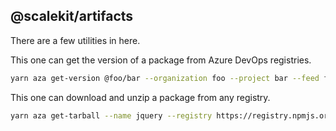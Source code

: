 
## @scalekit/artifacts

There are a few utilities in here.

This one can get the version of a package from Azure DevOps registries.

```bash
yarn aza get-version @foo/bar --organization foo --project bar --feed foofeed
```

This one can download and unzip a package from any registry.

```bash
yarn aza get-tarball --name jquery --registry https://registry.npmjs.org --version 3.6.0 --destination ./vendor
```

